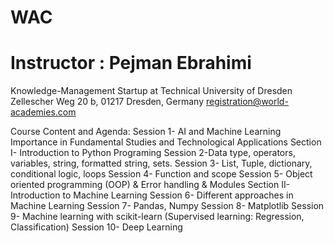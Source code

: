 # WAC
# Instructor : Pejman Ebrahimi
Knowledge-Management Startup at Technical University of Dresden
Zellescher Weg 20 b, 01217 Dresden, Germany registration@world-academies.com

Course Content and Agenda:
Session 1- AI and Machine Learning Importance in Fundamental Studies and Technological
Applications
Section I- Introduction to Python Programing
Session 2-Data type, operators, variables, string, formatted string, sets.
Session 3- List, Tuple, dictionary, conditional logic, loops
Session 4- Function and scope
Session 5- Object oriented programming (OOP) & Error handling & Modules
Section II- Introduction to Machine Learning
Session 6- Different approaches in Machine Learning
Session 7- Pandas, Numpy
Session 8- Matplotlib
Session 9- Machine learning with scikit-learn (Supervised learning: Regression, Classification)
Session 10- Deep Learning
